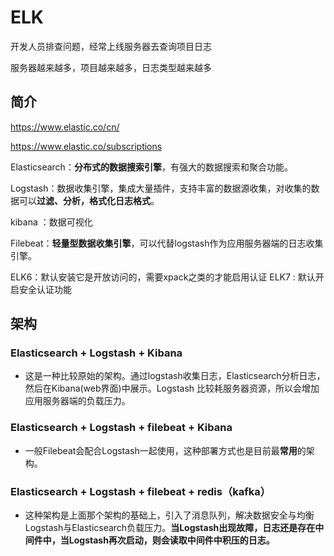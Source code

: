 # ELK

开发人员排查问题，经常上线服务器去查询项目日志

服务器越来越多，项目越来越多，日志类型越来越多

## 简介

https://www.elastic.co/cn/

https://www.elastic.co/subscriptions

Elasticsearch：**分布式的数据搜索引擎**，有强大的数据搜索和聚合功能。

Logstash：数据收集引擎，集成大量插件，支持丰富的数据源收集，对收集的数据可以**过滤、分析，格式化日志格式**。

kibana ：数据可视化

Filebeat：**轻量型数据收集引擎**，可以代替logstash作为应用服务器端的日志收集引擎。

ELK6：默认安装它是开放访问的，需要xpack之类的才能启用认证
ELK7 :  默认开启安全认证功能

## 架构

### Elasticsearch + Logstash + Kibana

- 这是一种比较原始的架构。通过logstash收集日志，Elasticsearch分析日志，然后在Kibana(web界面)中展示。Logstash 比较耗服务器资源，所以会增加应用服务器端的负载压力。

### Elasticsearch + Logstash + filebeat + Kibana

- 一般Filebeat会配合Logstash一起使用，这种部署方式也是目前最**常用**的架构。

### Elasticsearch + Logstash + filebeat + redis（kafka）

- 这种架构是上面那个架构的基础上，引入了消息队列，解决数据安全与均衡Logstash与Elasticsearch负载压力。**当Logstash出现故障，日志还是存在中间件中，当Logstash再次启动，则会读取中间件中积压的日志。**
